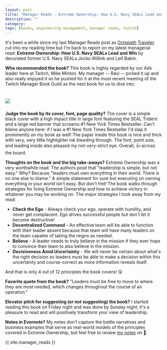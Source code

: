 ```yaml
---
layout: post
title: "Manager Reads - Extreme Ownership: How U.S. Navy SEALs Lead and Win"
description: ""
category: 
tags: [books, engineering management, manager reads, twitch]
---
```


It's been a while since my last Manager Reads post as [Octopath][3] [Traveler][4] cut into my reading time but I'm back to report on my latest managerial read: **Extreme Ownership: How U.S. Navy SEALs Lead and Win** by decorated former U.S. Navy SEALs Jocko Willink and Leif Babin.

**Who recommended the book?** This book is highly regarded by our Ads leader here at Twitch, Mike Minton. My manager -- Ravi -- picked it up and also really enjoyed it so he pushed for it at the most recent meeting of the Twitch Manager Book Guild as the next book for us to dive into.

<div>
	<img class="rounded-corners" style="max-width: 500px; border: 1px; margin-top: 24px;" src="{{ site.images2018 }}/09-12/extreme.png"/>
	<p class="caption-text" style="line-height: 1.5em; margin-bottom: 24px;"><strong></strong></p>
</div>

**Judge the book by its cover, font, page quality?** The cover is a simple black cover with a high impact title in large font featuring the SEAL Trident and a large red banner that screams #1 New York Times Bestseller. Can't blame anyone here: if I was a #1 New York Times Bestseller I'd slap it prominently on my book as well! The paper inside this book is nice and thick with very, very little highlighter ink bleeding through. The font, point size, and leading inside also pleased my not-very-strict eye. Overall, 👍 across the board.

**Thoughts on the book and the big take-aways?** Extreme Ownership was a very worthwhile read. The authors posit that "leadership is simple, but not easy." Why? Because "leaders must own everything in their world. There is no one else to blame." A simple statement for sure but executing on owning everything in your world isn't easy. But don't fret! The book walks through strategies for living Extreme Ownership and how to achieve victory in whatever you may be working on. The major strategies I took away from my read:

* **Check the Ego** - Always check your ego, operate with humility, and never get complacent. Ego drives successful people but don't let it become destructive!
* **Decentralized Command** - An effective team will be able to function with their leader absent because that team will have many leaders on the team capable of taking the reigns as needed.
* **Believe** - A leader needs to truly believe in the mission if they ever hope to convince their team to also believe in the mission.
* **Decisiveness Amid Uncertainty** - We will never be certain about what's the right decision so leaders must be able to make a decision within this uncertainty and course-correct as more information reveals itself.

And that is only 4 out of 12 principles the book covers! 😲

**Favorite quote from the book?** "Leaders must be free to move to where they are most needed, which changes throughout the course of an operation."

**Elevator pitch for suggesting (or not suggesting) the book?** I started reading this book on Friday night and was done by Sunday night; it's a pleasure to read and will positively transform your view of leadership. 

**Notes in Evernote?** My notes don't capture the battle narratives and business examples that serve as real-world models of the principles covered in Extreme Ownership, but feel free to review [my notes][1] on 🐘.

{{ site.manager_reads }}

[1]: https://www.evernote.com/l/AOSjn34YhEtAO6dUsrgS51aBacUEnXOHtlw
[3]: {{site.base_url}}/2018/06/16/e3-2018-hype-starts-now/
[4]: {{site.base_url}}/2018/07/14/audio-octopath-traveler/

